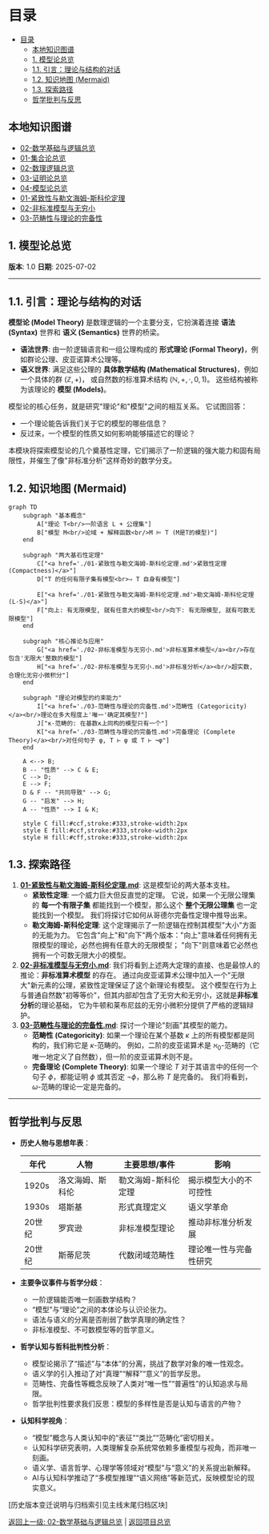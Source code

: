 <!-- 本地目录区块 -->
# 目录

- [目录](#目录)
  - [本地知识图谱](#本地知识图谱)
  - [1. 模型论总览](#1-模型论总览)
  - [1.1. 引言：理论与结构的对话](#11-引言理论与结构的对话)
  - [1.2. 知识地图 (Mermaid)](#12-知识地图-mermaid)
  - [1.3. 探索路径](#13-探索路径)
  - [哲学批判与反思](#哲学批判与反思)

<!-- 本地知识图谱区块 -->
## 本地知识图谱

- [02-数学基础与逻辑总览](../00-数学基础与逻辑总览.md)
- [01-集合论总览](../01-集合论/00-集合论总览.md)
- [02-数理逻辑总览](../02-数理逻辑/00-数理逻辑总览.md)
- [03-证明论总览](../03-证明论/00-证明论总览.md)
- [04-模型论总览](./00-模型论总览.md)
- [01-紧致性与勒文海姆-斯科伦定理](./01-紧致性与勒文海姆-斯科伦定理.md)
- [02-非标准模型与无穷小](./02-非标准模型与无穷小.md)
- [03-范畴性与理论的完备性](./03-范畴性与理论的完备性.md)

## 1. 模型论总览

**版本**: 1.0
**日期**: 2025-07-02

---

## 1.1. 引言：理论与结构的对话

**模型论 (Model Theory)** 是数理逻辑的一个主要分支，它扮演着连接 **语法 (Syntax)** 世界和 **语义 (Semantics)** 世界的桥梁。

- **语法世界**: 由一阶逻辑语言和一组公理构成的 **形式理论 (Formal Theory)**，例如群论公理、皮亚诺算术公理等。
- **语义世界**: 满足这些公理的 **具体数学结构 (Mathematical Structures)**，例如一个具体的群 $(\mathbb{Z}, +)$，
    或自然数的标准算术结构 $(\mathbb{N}, +, \cdot, 0, 1)$。
    这些结构被称为该理论的 **模型 (Models)**。

模型论的核心任务，就是研究"理论"和"模型"之间的相互关系。
它试图回答：

- 一个理论能告诉我们关于它的模型的哪些信息？
- 反过来，一个模型的性质又如何影响能够描述它的理论？

本模块将探索模型论的几个奠基性定理，它们揭示了一阶逻辑的强大能力和固有局限性，并催生了像"非标准分析"这样奇妙的数学分支。

## 1.2. 知识地图 (Mermaid)

```mermaid
graph TD
    subgraph "基本概念"
        A["理论 T<br/>一阶语言 L + 公理集"]
        B["模型 M<br/>论域 + 解释函数<br/>M ⊨ T (M是T的模型)"]
    end

    subgraph "两大基石性定理"
        C["<a href='./01-紧致性与勒文海姆-斯科伦定理.md'>紧致性定理 (Compactness)</a>"]
        D["T 的任何有限子集有模型<br>⇒ T 自身有模型"]
        
        E["<a href='./01-紧致性与勒文海姆-斯科伦定理.md'>勒文海姆-斯科伦定理 (L-S)</a>"]
        F["向上: 有无限模型, 就有任意大的模型<br/>向下: 有无限模型, 就有可数无限模型"]
    end

    subgraph "核心推论与应用"
        G["<a href='./02-非标准模型与无穷小.md'>非标准算术模型</a><br/>存在包含'无限大'整数的模型"]
        H["<a href='./02-非标准模型与无穷小.md'>非标准分析</a><br/>超实数, 合理化无穷小微积分"]
    end

    subgraph "理论对模型的约束能力"
        I["<a href='./03-范畴性与理论的完备性.md'>范畴性 (Categoricity)</a><br/>理论在多大程度上'唯一'确定其模型?"]
        J["κ-范畴的: 在基数κ上同构的模型只有一个"]
        K["<a href='./03-范畴性与理论的完备性.md'>完备理论 (Complete Theory)</a><br/>对任何句子 φ, T ⊢ φ 或 T ⊢ ¬φ"]
    end

    A <--> B;
    B -- "性质" --> C & E;
    C --> D;
    E --> F;
    D & F -- "共同导致" --> G;
    G -- "启发" --> H;
    A -- "性质" --> I & K;

    style C fill:#ccf,stroke:#333,stroke-width:2px
    style E fill:#ccf,stroke:#333,stroke-width:2px
    style H fill:#cff,stroke:#333,stroke-width:2px
```

## 1.3. 探索路径

1. **[01-紧致性与勒文海姆-斯科伦定理.md](./01-紧致性与勒文海姆-斯科伦定理.md)**: 这是模型论的两大基本支柱。
    - **紧致性定理**: 一个威力巨大但反直觉的定理。
    它说，如果一个无限公理集的 **每一个有限子集** 都能找到一个模型，那么这个 **整个无限公理集** 也一定能找到一个模型。
    我们将探讨它如何从哥德尔完备性定理中推导出来。
    - **勒文海姆-斯科伦定理**: 这个定理揭示了一阶逻辑在控制其模型"大小"方面的无能为力。
    它包含"向上"和"向下"两个版本："向上"意味着任何拥有无限模型的理论，必然也拥有任意大的无限模型；
    "向下"则意味着它必然也拥有一个可数无限大小的模型。
2. **[02-非标准模型与无穷小.md](./02-非标准模型与无穷小.md)**: 我们将看到上述两大定理的直接、也是最惊人的推论：**非标准算术模型** 的存在。
    通过向皮亚诺算术公理中加入一个"无限大"新元素的公理，紧致性定理保证了这个新理论有模型。
    这个模型在行为上与普通自然数"初等等价"，但其内部却包含了无穷大和无穷小，这就是**非标准分析**的理论基础，
    它为牛顿和莱布尼兹的无穷小微积分提供了严格的逻辑辩护。
3. **[03-范畴性与理论的完备性.md](./03-范畴性与理论的完备性.md)**: 探讨一个理论"刻画"其模型的能力。
    - **范畴性 (Categoricity)**: 如果一个理论在某个基数 $\kappa$ 上的所有模型都是同构的，我们称它是 $\kappa$-范畴的。
        例如，二阶的皮亚诺算术是 $\aleph_0$-范畴的（它唯一地定义了自然数），但一阶的皮亚诺算术则不是。
    - **完备理论 (Complete Theory)**: 如果一个理论 $T$ 对于其语言中的任何一个句子 $\phi$，都能证明 $\phi$ 或其否定 $\neg\phi$，那么称 $T$ 是完备的。
        我们将看到，$\omega$-范畴的理论一定是完备的。

---

## 哲学批判与反思

- **历史人物与思想年表**：

  | 年代 | 人物 | 主要思想/事件 | 影响 |
  |------|------|---------------|------|
  | 1920s | 洛文海姆、斯科伦 | 勒文海姆-斯科伦定理 | 揭示模型大小的不可控性 |
  | 1930s | 塔斯基 | 形式真理定义 | 语义学革命 |
  | 20世纪 | 罗宾逊 | 非标准模型理论 | 推动非标准分析发展 |
  | 20世纪 | 斯蒂尼茨 | 代数闭域范畴性 | 理论唯一性与完备性研究 |

- **主要争议事件与哲学分歧**：
  - 一阶逻辑能否唯一刻画数学结构？
  - “模型”与“理论”之间的本体论与认识论张力。
  - 语法与语义的分离是否削弱了数学真理的确定性？
  - 非标准模型、不可数模型等的哲学意义。

- **哲学认知与哲科批判性分析**：
  - 模型论揭示了“描述”与“本体”的分离，挑战了数学对象的唯一性观念。
  - 语义学的引入推动了对“真理”“解释”“意义”的哲学反思。
  - 范畴性、完备性等概念反映了人类对“唯一性”“普遍性”的认知追求与局限。
  - 哲学批判性要求我们反思：模型的多样性是否是认知与语言的产物？

- **认知科学视角**：
  - “模型”概念与人类认知中的“表征”“类比”“范畴化”密切相关。
  - 认知科学研究表明，人类理解复杂系统常依赖多重模型与视角，而非唯一刻画。
  - 语义学、语言哲学、心理学等领域对“模型”与“意义”的关系提出新解释。
  - AI与认知科学推动了“多模型推理”“语义网络”等新范式，反映模型论的现实意义。

[历史版本变迁说明与归档索引见主线末尾归档区块]

[返回上一级: 02-数学基础与逻辑总览](../00-数学基础与逻辑总览.md) | [返回项目总览](../../09-项目总览/00-项目总览.md)

